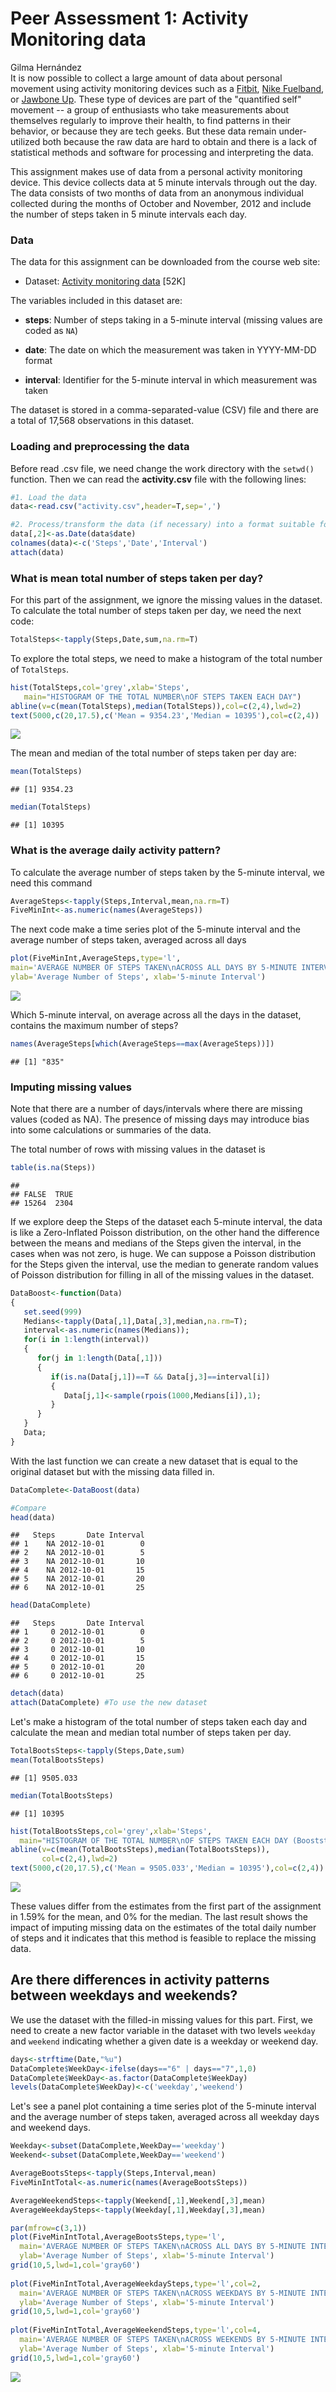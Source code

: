 # Peer Assessment 1: Activity Monitoring data
Gilma Hernández  
It is now possible to collect a large amount of data about personal
movement using activity monitoring devices such as a
[Fitbit](http://www.fitbit.com), [Nike Fuelband](http://www.nike.com/us/en_us/c/nikeplus-fuelband), or
[Jawbone Up](https://jawbone.com/up). These type of devices are part of
the "quantified self" movement -- a group of enthusiasts who take
measurements about themselves regularly to improve their health, to
find patterns in their behavior, or because they are tech geeks. But
these data remain under-utilized both because the raw data are hard to
obtain and there is a lack of statistical methods and software for
processing and interpreting the data.

This assignment makes use of data from a personal activity monitoring
device. This device collects data at 5 minute intervals through out the
day. The data consists of two months of data from an anonymous
individual collected during the months of October and November, 2012
and include the number of steps taken in 5 minute intervals each day.

### Data

The data for this assignment can be downloaded from the course web
site:

* Dataset: [Activity monitoring data](https://d396qusza40orc.cloudfront.net/repdata%2Fdata%2Factivity.zip) [52K]

The variables included in this dataset are:

* **steps**: Number of steps taking in a 5-minute interval (missing
    values are coded as `NA`)

* **date**: The date on which the measurement was taken in YYYY-MM-DD
    format

* **interval**: Identifier for the 5-minute interval in which
    measurement was taken

The dataset is stored in a comma-separated-value (CSV) file and there
are a total of 17,568 observations in this
dataset.


### Loading and preprocessing the data
Before read .csv file, we need change the work directory with the <code>setwd()</code> function. Then
we can read the <b>activity.csv</b> file with the following lines:


```r
#1. Load the data
data<-read.csv("activity.csv",header=T,sep=',')

#2. Process/transform the data (if necessary) into a format suitable for your analysis
data[,2]<-as.Date(data$date)
colnames(data)<-c('Steps','Date','Interval')
attach(data)
```


### What is mean total number of steps taken per day?
For this part of the assignment, we ignore the missing values in the dataset. To calculate the total number of steps taken per day, we need the next code:

```r
TotalSteps<-tapply(Steps,Date,sum,na.rm=T)
```

To explore the total steps, we need to make a histogram of the total number of <code>TotalSteps</code>.

```r
hist(TotalSteps,col='grey',xlab='Steps',
   main="HISTOGRAM OF THE TOTAL NUMBER\nOF STEPS TAKEN EACH DAY")
abline(v=c(mean(TotalSteps),median(TotalSteps)),col=c(2,4),lwd=2)
text(5000,c(20,17.5),c('Mean = 9354.23','Median = 10395'),col=c(2,4))
```

![](Peer_Assessment_1_files/figure-html/unnamed-chunk-3-1.png) 

The mean and median of the total number of steps taken per day are:

```r
mean(TotalSteps)
```

```
## [1] 9354.23
```

```r
median(TotalSteps)
```

```
## [1] 10395
```


### What is the average daily activity pattern?
To calculate the average number of steps taken by the 5-minute interval, we need this command

```r
AverageSteps<-tapply(Steps,Interval,mean,na.rm=T)
FiveMinInt<-as.numeric(names(AverageSteps))
```

The next code make a time series plot of the 5-minute interval and the average number of steps taken, averaged across all days

```r
plot(FiveMinInt,AverageSteps,type='l',
main='AVERAGE NUMBER OF STEPS TAKEN\nACROSS ALL DAYS BY 5-MINUTE INTERVAL',
ylab='Average Number of Steps', xlab='5-minute Interval')
```

![](Peer_Assessment_1_files/figure-html/unnamed-chunk-6-1.png) 

Which 5-minute interval, on average across all the days in the dataset, contains the maximum number of steps?

```r
names(AverageSteps[which(AverageSteps==max(AverageSteps))])
```

```
## [1] "835"
```


### Imputing missing values
Note that there are a number of days/intervals where there are missing values (coded as NA).
The presence of missing days may introduce bias into some calculations or summaries of the data.

The total number of rows with missing values in the dataset is

```r
table(is.na(Steps))
```

```
## 
## FALSE  TRUE 
## 15264  2304
```

If we explore deep the Steps of the dataset each 5-minute interval, the data is like a Zero-Inflated Poisson distribution, on the other hand the difference between the means and medians of the Steps given the interval, in the cases when was not zero, is huge. We can suppose a Poisson distribution for the Steps given the interval, use the median to generate random values of Poisson distribution for filling in all of the missing values in the dataset.

```r
DataBoost<-function(Data)
{
   set.seed(999)
   Medians<-tapply(Data[,1],Data[,3],median,na.rm=T);   
   interval<-as.numeric(names(Medians));
   for(i in 1:length(interval))
   {
      for(j in 1:length(Data[,1]))
      {
         if(is.na(Data[j,1])==T && Data[j,3]==interval[i])
         {
            Data[j,1]<-sample(rpois(1000,Medians[i]),1);
         }
      }
   }
   Data;
}
```

With the last function we can create a new dataset that is equal to the original dataset but with the missing data filled in.

```r
DataComplete<-DataBoost(data)

#Compare
head(data)
```

```
##   Steps       Date Interval
## 1    NA 2012-10-01        0
## 2    NA 2012-10-01        5
## 3    NA 2012-10-01       10
## 4    NA 2012-10-01       15
## 5    NA 2012-10-01       20
## 6    NA 2012-10-01       25
```

```r
head(DataComplete)
```

```
##   Steps       Date Interval
## 1     0 2012-10-01        0
## 2     0 2012-10-01        5
## 3     0 2012-10-01       10
## 4     0 2012-10-01       15
## 5     0 2012-10-01       20
## 6     0 2012-10-01       25
```

```r
detach(data)
attach(DataComplete) #To use the new dataset
```

Let's make a histogram of the total number of steps taken each day and calculate the mean and median total number of steps taken per day. 

```r
TotalBootsSteps<-tapply(Steps,Date,sum)
mean(TotalBootsSteps)
```

```
## [1] 9505.033
```

```r
median(TotalBootsSteps)
```

```
## [1] 10395
```

```r
hist(TotalBootsSteps,col='grey',xlab='Steps',
  main="HISTOGRAM OF THE TOTAL NUMBER\nOF STEPS TAKEN EACH DAY (Booststrapped)")
abline(v=c(mean(TotalBootsSteps),median(TotalBootsSteps)),
       col=c(2,4),lwd=2)
text(5000,c(20,17.5),c('Mean = 9505.033','Median = 10395'),col=c(2,4))
```

![](Peer_Assessment_1_files/figure-html/unnamed-chunk-10-1.png) 

These values differ from the estimates from the first part of the assignment in 1.59% for the mean, and 0% for the median. The last result shows the impact of imputing missing data on the estimates of the total daily number of steps and it indicates that this method is feasible to replace the missing data.

## Are there differences in activity patterns between weekdays and weekends?
We use the dataset with the filled-in missing values for this part. First, we need to create a new factor variable in the dataset with two levels <code>weekday</code> and <code>weekend</code> indicating whether a given date is a weekday or weekend day.

```r
days<-strftime(Date,"%u")
DataComplete$WeekDay<-ifelse(days=="6" | days=="7",1,0)
DataComplete$WeekDay<-as.factor(DataComplete$WeekDay)
levels(DataComplete$WeekDay)<-c('weekday','weekend')
```

Let's see a panel plot containing a time series plot of the 5-minute interval and the average number of steps taken, averaged across all weekday days and weekend days.

```r
Weekday<-subset(DataComplete,WeekDay=='weekday')
Weekend<-subset(DataComplete,WeekDay=='weekend')

AverageBootsSteps<-tapply(Steps,Interval,mean)
FiveMinIntTotal<-as.numeric(names(AverageBootsSteps))

AverageWeekendSteps<-tapply(Weekend[,1],Weekend[,3],mean)
AverageWeekdaySteps<-tapply(Weekday[,1],Weekday[,3],mean)

par(mfrow=c(3,1))
plot(FiveMinIntTotal,AverageBootsSteps,type='l',
  main='AVERAGE NUMBER OF STEPS TAKEN\nACROSS ALL DAYS BY 5-MINUTE INTERVAL (Bootstraped)',
  ylab='Average Number of Steps', xlab='5-minute Interval')
grid(10,5,lwd=1,col='gray60')
   
plot(FiveMinIntTotal,AverageWeekdaySteps,type='l',col=2,
  main='AVERAGE NUMBER OF STEPS TAKEN\nACROSS WEEKDAYS BY 5-MINUTE INTERVAL',
  ylab='Average Number of Steps', xlab='5-minute Interval')
grid(10,5,lwd=1,col='gray60')
   
plot(FiveMinIntTotal,AverageWeekendSteps,type='l',col=4,
  main='AVERAGE NUMBER OF STEPS TAKEN\nACROSS WEEKENDS BY 5-MINUTE INTERVAL',
  ylab='Average Number of Steps', xlab='5-minute Interval')
grid(10,5,lwd=1,col='gray60')
```

![](Peer_Assessment_1_files/figure-html/unnamed-chunk-12-1.png) 
